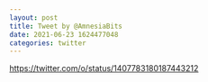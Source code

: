```yaml
--- 
layout: post 
title: Tweet by @AmnesiaBits 
date: 2021-06-23 1624477048 
categories: twitter 
--- 
```

https://twitter.com/o/status/1407783180187443212